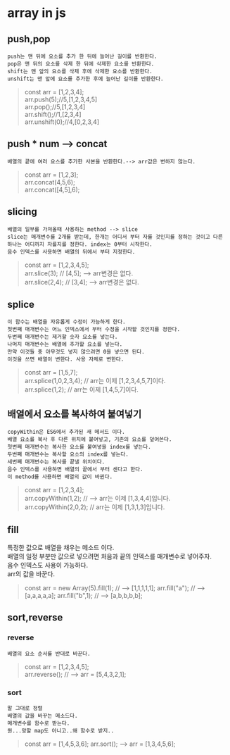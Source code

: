 # array in js
## push,pop
    push는 맨 뒤에 요소를 추가 한 뒤에 늘어난 길이를 반환한다.  
    pop은 맨 뒤의 요소를 삭제 한 뒤에 삭제한 요소를 반환한다.  
    shift는 맨 앞의 요소를 삭제 후에 삭제한 요소를 반환한다.  
    unshift는 맨 앞에 요소를 추가한 후에 늘어난 길이를 반환한다.  
> const arr = [1,2,3,4];    
arr.push(5);//5,[1,2,3,4,5]    
arr.pop();//5,[1,2,3,4]    
arr.shift();//1,[2,3,4]    
arr.unshift(0);//4,[0,2,3,4]  

## push * num --> concat
    배열의 끝에 여러 요스를 추가한 사본을 반환한다.--> arr값은 변하지 않는다.
>   const arr = [1,2,3];  
    arr.concat(4,5,6);  
    arr.concat([4,5],6);

## slicing 
    배열의 일부를 가져올때 사용하는 method --> slice  
    slice는 매개변수를 2개를 받는데, 한개는 어디서 부터 자를 것인지를 정하는 것이고 다른 하나는 어디까지 자를지를 정한다. index는 0부터 시작한다.   
    음수 인덱스를 사용하면 배열의 뒤에서 부터 지정한다.
 >   const arr = [1,2,3,4,5];  
    arr.slice(3); // [4,5]; --> arr변경은 없다.  
    arr.slice(2,4); // [3,4]; --> arr변경은 없다.  

## splice
    이 함수는 배열을 자유롭게 수정이 가능하게 한다.  
    첫번째 매개변수는 어느 인덱스에서 부터 수정을 시작할 것인지를 정한다.  
    두번째 매개변수는 제거할 숫자 요소를 넣는다.
    나머지 매개변수는 배열에 추가할 요소를 넣는다.
    만약 이것들 중 아무것도 넣지 않으려면 0을 넣으면 된다.
    이것을 쓰면 배열이 변한다. 사용 자체로 변한다.
>    const arr = [1,5,7];  
    arr.splice(1,0,2,3,4); // arr는 이제 [1,2,3,4,5,7]이다.  
    arr.splice(1,2); // arr는 이제 [1,4,5,7]이다.  

## 배열에서 요소를 복사하여 붙여넣기  

    copyWithin은 ES6에서 추가된 새 메서드 이다.
    배열 요소를 복사 후 다른 위치에 붙여넣고, 기존의 요소를 덮어쓴다.
    첫번째 매개변수는 복사한 요소를 붙여넣을 index를 넣는다.
    두번째 매개변수는 복사할 요소의 index를 넣는다.
    세번째 매개변수는 복사를 끝낼 위치이다.
    음수 인덱스를 사용하면 배열의 끝에서 부터 센다고 한다.
    이 method를 사용하면 배열의 값이 바뀐다.
> const arr = [1,2,3,4];  
arr.copyWithin(1,2); // --> arr는 이제 [1,3,4,4]입니다.  
arr.copyWithin(2,0,2); // arr는 이제 [1,3,1,3]입니다.  

## fill  
특정한 값으로 배열을 채우는 메소드 이다.  
배열의 일정 부분만 값으로 넣으려면 처음과 끝의 인덱스를 매개변수로 넣어주자.  
음수 인덱스도 사용이 가능하다.  
arr의 값을 바꾼다.
> const arr = new Array(5).fill(1); // --> [1,1,1,1,1];
arr.fill("a"); // --> [a,a,a,a,a];
arr.fill("b",1); // --> [a,b,b,b,b];

## sort,reverse  
### reverse  
    배열의 요소 순서를 반대로 바꾼다.  
> const arr = [1,2,3,4,5];  
arr.reverse(); // --> arr = [5,4,3,2,1];  
### sort
    말 그대로 정렬  
    배열의 값을 바꾸는 메소드다.
    매개변수를 함수로 받는다.
    뭔...망할 map도 아니고..왜 함수로 받지..
> const arr = [1,4,5,3,6];
arr.sort(); --> arr = [1,3,4,5,6];
